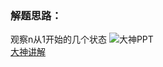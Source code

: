 ### 解题思路：
观察n从1开始的几个状态
![大神PPT](https://github.com/Ryannx/git-photo/blob/499a7a8875e82cda08293e1b514cc0cba703c3b7/LC790.png)  
[大神讲解](https://www.youtube.com/watch?v=S-fUTfqrdq8)  